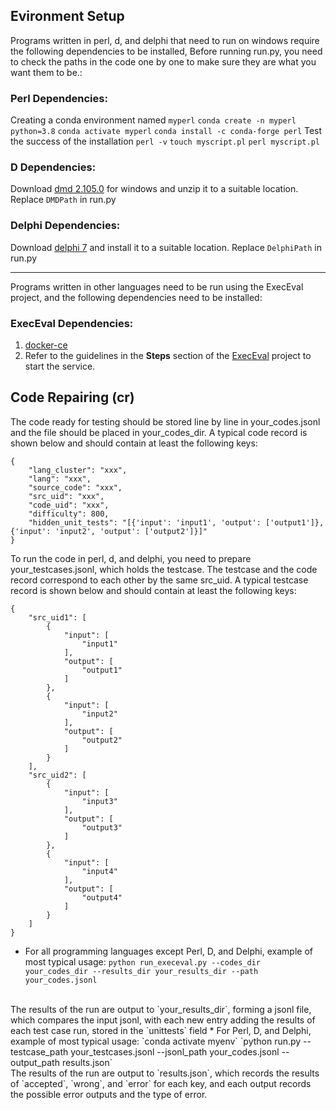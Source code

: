 ## Evironment Setup 

Programs written in perl, d, and delphi that need to run on windows require the following dependencies to be installed, Before running run.py, you need to check the paths in the code one by one to make sure they are what you want them to be.:

### Perl Dependencies:

Creating a conda environment named `myperl`
`conda create -n myperl python=3.8`
`conda activate myperl`
`conda install -c conda-forge perl`
Test the success of the installation
`perl -v`
`touch myscript.pl`
`perl myscript.pl`

### D Dependencies:

Download [dmd 2.105.0](https://downloads.dlang.org/releases/2.x/2.105.0/) for windows and unzip it to a suitable location. Replace `DMDPath` in run.py

### Delphi Dependencies:

Download [delphi 7](http://altd.embarcadero.com/download/delphi/d7/english/ent/delphi_7_ent_en.iso) and install it to a suitable location. Replace `DelphiPath` in run.py

***

Programs written in other languages need to be run using the ExecEval project, and the following dependencies need to be installed:

### ExecEval Dependencies:

1. [docker-ce](https://docs.docker.com/engine/install/)
2. Refer to the guidelines in the **Steps** section of the [ExecEval](https://github.com/ntunlp/ExecEval) project to start the service.

## Code Repairing (cr)

The code ready for testing should be stored line by line in your\_codes.jsonl and the file should be placed in your\_codes\_dir. A typical code record is shown below and should contain at least the following keys:

```
{
    "lang_cluster": "xxx",
    "lang": "xxx",
    "source_code": "xxx",
    "src_uid": "xxx",
    "code_uid": "xxx",
    "difficulty": 800,
    "hidden_unit_tests": "[{'input': 'input1', 'output': ['output1']}, {'input': 'input2', 'output': ['output2']}]"
}
```

To run the code in perl, d, and delphi, you need to prepare your\_testcases.jsonl, which holds the testcase. The testcase and the code record correspond to each other by the same src\_uid. A typical testcase record is shown below and should contain at least the following keys:

```
{
    "src_uid1": [
        {
            "input": [
                "input1"
            ],
            "output": [
                "output1"
            ]
        },
        {
            "input": [
                "input2"
            ],
            "output": [
                "output2"
            ]
        }
    ],
    "src_uid2": [
        {
            "input": [
                "input3"
            ],
            "output": [
                "output3"
            ]
        },
        {
            "input": [
                "input4"
            ],
            "output": [
                "output4"
            ]
        }
    ]
}
```

* For all programming languages except Perl, D, and Delphi, example of most typical usage:
    `python run_execeval.py --codes_dir your_codes_dir --results_dir your_results_dir --path your_codes.jsonl`
<br>
    The results of the run are output to `your_results_dir`, forming a jsonl file, which compares the input jsonl, with each new entry adding the results of each test case run, stored in the `unittests` field
* For Perl, D, and Delphi, example of most typical usage:
    `conda activate myenv`
    `python run.py --testcase_path your_testcases.jsonl --jsonl_path your_codes.jsonl --output_path results.json`
<br>
    The results of the run are output to `results.json`, which records the results of `accepted`, `wrong`, and `error` for each key, and each output records the possible error outputs and the type of error.
